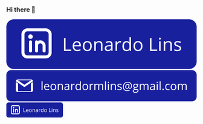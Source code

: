 ### Hi there 👋
[![Linkedin Badge](https://github.com/leonardormlins/leonardormlins/blob/main/Linkedin.png)](https://www.linkedin.com/in/leonardormlins/) 
[![Gmail Badge](https://github.com/leonardormlins/leonardormlins/blob/main/Email.png)](mailto:diego.schell.f@gmail.com)
<img src="https://github.com/leonardormlins/leonardormlins/blob/main/Linkedin.png" alt="drawing" width="150"/>
